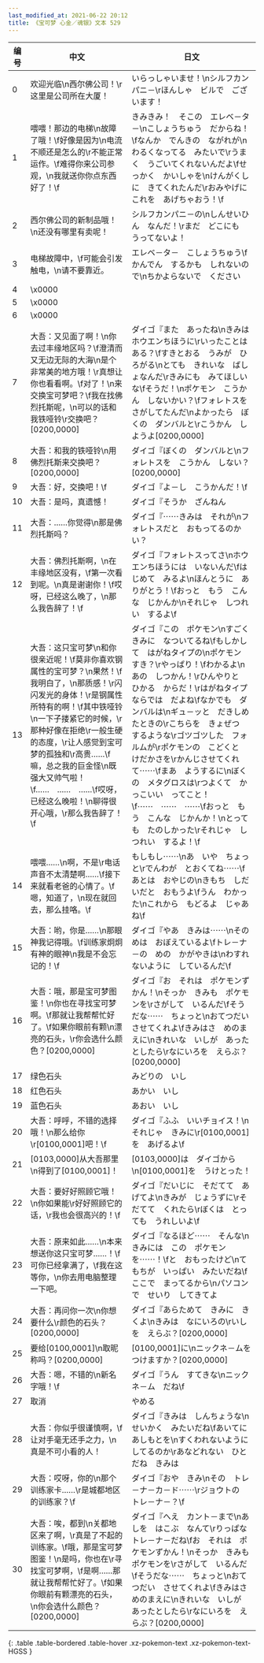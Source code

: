 ```yaml
---
last_modified_at: 2021-06-22 20:12
title: 《宝可梦 心金／魂银》文本 529
---
```

| 编号 | 中文 | 日文 |
| ---- | ---- | ---- |
| 0 | 欢迎光临\n西尔佛公司！\r这里是公司所在大厦！ | いらっしゃいませ！\nシルフカンパニ－\rほんしゃ　ビルで　ございます！ |
| 1 | 喂喂！那边的电梯\n故障了哦！\f好像是因为\n电流不顺还是怎么的\r不能正常运作。\f难得你来公司参观，\n我就送你你点东西好了！\f | きみきみ！　そこの　エレベ－タ－\nこしょうちゅう　だからね！\fなんか　でんきの　ながれが\nわるくなってる　みたいで\rうまく　うごいてくれないんだよ\fせっかく　かいしゃを\nけんがくしに　きてくれたんだ\rおみやげに　これを　あげちゃおう！\f |
| 2 | 西尔佛公司的新制品哦！\n还没有哪里有卖呢！ | シルフカンパニ－の\nしんせいひん　なんだ！\rまだ　どこにも　うってないよ！ |
| 3 | 电梯故障中，\f可能会引发触电，\n请不要靠近。 | エレベ－タ－　こしょうちゅう\fかんでん　するかも　しれないので\nちかよらないで　ください |
| 4 | \x0000 |  |
| 5 | \x0000 |  |
| 6 | \x0000 |  |
| 7 | 大吾：又见面了啊！\n你去过丰缘地区吗？\f澄清而又无边无际的大海\n是个非常美的地方哦！\r真想让你也看看啊。\f对了！\n来交换宝可梦吧？\f我在找佛烈托斯呢，\n可以的话和我铁哑铃\r交换吧？[0200,0000] | ダイゴ『また　あったね\nきみは　ホウエンちほうに\rいったことは　ある？\fすきとおる　うみが　ひろがる\nとても　きれいな　ばしょなんだ\rきみにも　みてほしいな\fそうだ！\nポケモン　こうかん　しないかい？\fフォレトスを　さがしてたんだ\nよかったら　ぼくの　ダンバルと\rこうかん　しようよ[0200,0000] |
| 8 | 大吾：和我的铁哑铃\n用佛烈托斯来交换吧？[0200,0000] | ダイゴ『ぼくの　ダンバルと\nフォレトスを　こうかん　しない？[0200,0000] |
| 9 | 大吾：好，交换吧！\f | ダイゴ『よ－し　こうかんだ！\f |
| 10 | 大吾：是吗，真遗憾！ | ダイゴ『そうか　ざんねん |
| 11 | 大吾：……你觉得\n那是佛烈托斯吗？ | ダイゴ『⋯⋯きみは　それが\nフォレトスだと　おもってるのかい？ |
| 12 | 大吾：佛烈托斯啊，\n在丰缘地区没有，\f第一次看到呢。\n真是谢谢你！\f哎呀，已经这么晚了，\n那么我告辞了！\f | ダイゴ『フォレトスってさ\nホウエンちほうには　いないんだ\fはじめて　みるよ\nほんとうに　ありがとう！\fおっと　もう　こんな　じかんか\nそれじゃ　しつれい　するよ\f |
| 13 | 大吾：这只宝可梦\n和你很亲近呢！\f莫非你喜欢钢属性的宝可梦？\n果然！\f我明白了，\n那质感！\r闪闪发光的身体！\r是钢属性所特有的啊！\f其中铁哑铃\n一下子搂紧它的时候，\r那种好像在拒绝\r一般生硬的态度，\r让人感觉到宝可梦的孤独和\r高贵……\f嘛，总之我的巨金怪\n既强大又帅气啦！\f……　……　……\f哎呀，已经这么晚啦！\n聊得很开心哦，\r那么我告辞了！\f | ダイゴ『この　ポケモン\nすごく　きみに　なついてるね\fもしかして　はがねタイプの\nポケモン　すき？\rやっぱり！\fわかるよ\nあの　しつかん！\rひんやりと　ひかる　からだ！\rはがねタイプ　ならでは　だよね\fなかでも　ダンバルは\nギュ－ッと　だきしめたときの\rこちらを　きょぜつ　するような\rゴツゴツした　フォルムが\rポケモンの　こどくと　けだかさを\rかんじさせてくれて⋯⋯\fまあ　ようするに\nぼくの　メタグロスは\rつよくて　かっこいい　ってこと！\f⋯⋯　⋯⋯　⋯⋯\fおっと　もう　こんな　じかんか！\nとっても　たのしかった\rそれじゃ　しつれい　するよ！\f |
| 14 | 喂喂……\n啊，不是\r电话声音不太清楚啊……\f接下来就看老爸的心情了。\f嗯，知道了，\n现在就回去，那么挂咯。\f | もしもし⋯⋯\nあ　いや　ちょっと\rでんわが　とおくてね⋯⋯\fあとは　おやじの\nきもち　しだいだと　おもうよ\fうん　わかった\nこれから　もどるよ　じゃあね\f |
| 15 | 大吾：哟，你是……\n那眼神我记得哦。\f训练家炯炯有神的眼神\n我是不会忘记的！\f | ダイゴ『やあ　きみは⋯⋯\nそのめは　おぼえているよ\fトレ－ナ－の　めの　かがやきは\nわすれないように　しているんだ\f |
| 16 | 大吾：哦，那是宝可梦图鉴！\n你也在寻找宝可梦啊。\f那就让我帮帮忙好了。\f如果你眼前有颗\n漂亮的石头，\r你会选什么颜色？[0200,0000] | ダイゴ『お　それは　ポケモンずかん！\nそっか　きみも　ポケモンを\rさがして　いるんだ\fそうだな⋯⋯　ちょっと\nおてつだい　させてくれよ\fきみはさ　めのまえに\nきれいな　いしが　あったとしたら\rなにいろを　えらぶ？[0200,0000] |
| 17 | 绿色石头 | みどりの　いし |
| 18 | 红色石头 | あかい　いし |
| 19 | 蓝色石头 | あおい　いし |
| 20 | 大吾：呼呼，不错的选择哦！\n那么给你\r[0100,0001]吧！\f | ダイゴ『ふふ　いいチョイス！\nそれじゃ　きみに\r[0100,0001]を　あげるよ\f |
| 21 | [0103,0000]从大吾那里\n得到了[0100,0001]！ | [0103,0000]は　ダイゴから\n[0100,0001]を　うけとった！ |
| 22 | 大吾：要好好照顾它哦！\n你如果能\r好好照顾它的话，\r我也会很高兴的！\f | ダイゴ『だいじに　そだてて　あげてよ\nきみが　じょうずに\rそだてて　くれたら\rぼくは　とっても　うれしいよ\f |
| 23 | 大吾：原来如此……\n本来想送你这只宝可梦……！\f可你已经拿满了，\f我在这等你，\n你去用电脑整理一下吧。 | ダイゴ『なるほど⋯⋯　そんな\nきみには　この　ポケモンを⋯⋯！\fと　おもったけど\nてもちが　いっぱい　みたいだね\fここで　まってるから\nパソコンで　せいり　してきてよ |
| 24 | 大吾：再问你一次\n你想要什么\r颜色的石头？[0200,0000] | ダイゴ『あらためて　きみに　きくよ\nきみは　なにいろの\rいしを　えらぶ？[0200,0000] |
| 25 | 要给[0100,0001]\n取昵称吗？[0200,0000] | [0100,0001]に\nニックネ－ムを　つけますか？[0200,0000] |
| 26 | 大吾：嗯，不错的\n新名字哦！\f | ダイゴ『うん　すてきな\nニックネ－ム　だね\f |
| 27 | 取消 | やめる |
| 28 | 大吾：你似乎很谨慎啊，\f让对手毫无还手之力，\n真是不可小看的人！ | ダイゴ『きみは　しんちょうな\nせいかく　みたいだね\fあいてに　あしもとを\nすくわれないように　してるのか\rあなどれない　ひとだね　きみは |
| 29 | 大吾：哎呀，你的\n那个训练家卡……\r是城都地区的训练家？\f | ダイゴ『おや　きみ\nその　トレ－ナ－カ－ド⋯⋯\rジョウトの　トレ－ナ－？\f |
| 30 | 大吾：唉，都到\n关都地区来了啊，\r真是了不起的训练家。\f哦，那是宝可梦图鉴！\n是吗，你也在\r寻找宝可梦啊，\f是啊……那就让我帮帮忙好了。\f如果你眼前有颗漂亮的石头，\n你会选什么颜色？[0200,0000] | ダイゴ『へえ　カント－まで\nあしを　はこぶ　なんて\rりっぱな　トレ－ナ－だね\fお　それは　ポケモンずかん！\nそっか　きみも　ポケモンを\rさがして　いるんだ\fそうだな⋯⋯　ちょっと\nおてつだい　させてくれよ\fきみはさ　めのまえに\nきれいな　いしが　あったとしたら\rなにいろを　えらぶ？[0200,0000] |
{: .table .table-bordered .table-hover .xz-pokemon-text .xz-pokemon-text-HGSS }